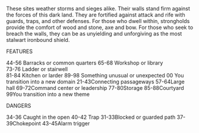 These sites weather storms and sieges alike. Their walls stand firm against the forces of this dark land. They are fortified against attack and rife with guards, traps, and other defenses. For those who dwell within, strongholds provide the comfort of wood and stone, axe and bow. For those who seek to breach the walls, they can be as unyielding and unforgiving as the most stalwart ironbound shield.

FEATURES

44-56 Barracks or common quarters 65-68 Workshop or library  
73-76 Ladder or stairwell  
81-84 Kitchen or larder
89-98 Something unusual or unexpected 00 You transition into a new domain
21-43Connecting passageways
57-64Large hall
69-72Command center or leadership
77-80Storage
85-88Courtyard
99You transition into a new theme

DANGERS

34-36 Caught in the open 
40-42 Trap
31-33Blocked or guarded path
37-39Chokepoint
43-45Alarm trigger